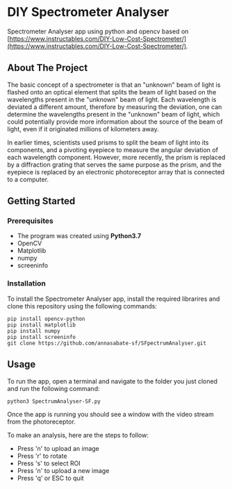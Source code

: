 # DIY Spectrometer Analyser
Spectrometer Analyser app using python and opencv based on [https://www.instructables.com/DIY-Low-Cost-Spectrometer/](https://www.instructables.com/DIY-Low-Cost-Spectrometer/). 

## About The Project
The basic concept of a spectrometer is that an "unknown" beam of light is flashed onto an optical element that splits the beam of light based on the wavelengths present in the "unknown" beam of light. Each wavelength is deviated a different amount, therefore by measuring the deviation, one can determine the wavelengths present in the "unknown" beam of light, which could potentially provide more information about the source of the beam of light, even if it originated millions of kilometers away.

In earlier times, scientists used prisms to split the beam of light into its components, and a pivoting eyepiece to measure the angular deviation of each wavelength component. However, more recently, the prism is replaced by a diffraction grating that serves the same purpose as the prism, and the eyepiece is replaced by an electronic photoreceptor array that is connected to a computer. 

## Getting Started

### Prerequisites
* The program was created using **Python3.7**
* OpenCV
* Matplotlib
* numpy
* screeninfo

### Installation
To install the Spectrometer Analyser app, install the required librarires and clone this repository using the following commands:

```
pip install opencv-python
pip install matplotlib
pip install numpy
pip install screeninfo
git clone https://github.com/annasabate-sf/SFpectrumAnalyser.git
```

## Usage
To run the app, open a terminal and navigate to the folder you just cloned and run the following command:
```
python3 SpectrumAnalyser-SF.py
```
Once the app is running you should see a window with the video stream from the photoreceptor.

To make an analysis, here are the steps to follow:
* Press 'n' to upload an image
* Press 'r' to rotate
* Press 's' to select ROI
* Press 'n' to upload a new image
* Press 'q' or ESC to quit
